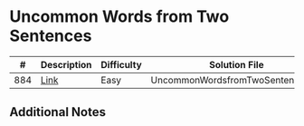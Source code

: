 # Uncommon Words from Two Sentences
|#|Description|Difficulty|Solution File|
|-|-|-|-|
|884|[Link](https://leetcode.com/problems/uncommon-words-from-two-sentences/description/)|Easy|UncommonWordsfromTwoSentences.py|

## Additional Notes
